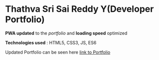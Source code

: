 # Thathva Sri Sai Reddy Y(Developer Portfolio)


**PWA updated** to the *portfolio* and **loading speed** optimized 

**Technologies used** : HTML5, CSS3, JS, ES6

Updated Portfolio can be seen here 
  [link to Portfolio](zingy-ganache-ff2dbb.netlify.app/)
<br />
